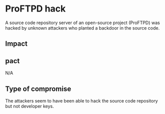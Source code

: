 # ProFTPD hack

A source code repository server of an open-source project (ProFTPD) was hacked
by unknown attackers who planted a backdoor in the source code.

## Impact
##  pact
N/A

## Type of compromise

The attackers seem to have been able to hack the source code repository but not
developer keys.
